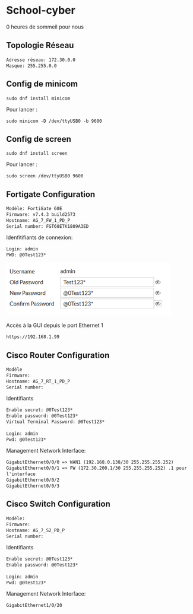 # School-cyber

0 heures de sommeil pour nous


## Topologie Réseau

```
Adresse réseau: 172.30.0.0
Masque: 255.255.0.0
``` 

## Config de minicom


```
sudo dnf install minicom
```

Pour lancer :
```
sudo minicom -D /dev/ttyUSB0 -b 9600
```

## Config de screen

```
sudo dnf install screen
```

Pour lancer :

```
sudo screen /dev/ttyUSB0 9600
```

## Fortigate Configuration 

```
Modèle: FortiGate 60E
Firmware: v7.4.3 build2573
Hostname: AG_7_FW_1_PD_P
Serial number: FGT60ETK1809A3ED
```

Idenfitifiants de connexion: 
```
Login: admin
PWD: @0Test123*
```

![alt text](image.png)

Accès à la GUI depuis le port Ethernet 1
```
https://192.168.1.99
```

## Cisco Router Configuration

```
Modèle
Firmware:
Hostname: AG_7_RT_1_PD_P
Serial number: 
```

Identifiants
```
Enable secret: @0Test123*
Enable password: @0Test123*
Virtual Terminal Password: @0Test123*

Login: admin
Pwd: @0Test123*

```

Management Network Interface:

```
GigabitEthernet0/0/0 => WAN1 (192.168.0.138/30 255.255.255.252)
GigabitEthernet0/0/1 => FW (172.30.200.1/30 255.255.255.252) .1 pour l'interface
GigabitEthernet0/0/2
GigabitEthernet0/0/3
```

## Cisco Switch Configuration

```
Modèle:
Firmware:
Hostname: AG_7_S2_PD_P
Serial number: 
```

Identifiants

```
Enable secret: @0Test123*
Enable password: @0Test123*

Login: admin
Pwd: @0Test123*

```

Management Network Interface:

```
GigabitEthernet1/0/20
```